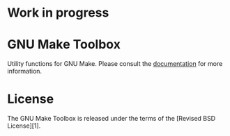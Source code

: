 # Work in progress

# GNU Make Toolbox

Utility functions for GNU Make. Please consult the [documentation] for 
more information.


# License

The GNU Make Toolbox is released under the terms of the [Revised BSD License][1].


[Revised BSD License]:  https://github.com/gvalkov/gnu-make-toolkit/LICENSE
[documentation]:        https://gnu-make-toolkit.readthedocs.io

